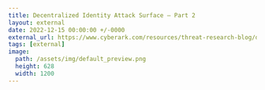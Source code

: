 ```yaml
---
title: Decentralized Identity Attack Surface – Part 2
layout: external
date: 2022-12-15 00:00:00 +/-0000
external_url: https://www.cyberark.com/resources/threat-research-blog/decentralized-identity-attack-surface-part-2
tags: [external]
image:
  path: /assets/img/default_preview.png
  height: 628
  width: 1200
---
```

